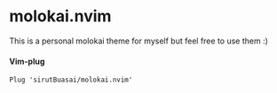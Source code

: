 # molokai.nvim
This is a personal molokai theme for myself but feel free to use them :)

#### Vim-plug
```vimscript
Plug 'sirutBuasai/molokai.nvim'
```
